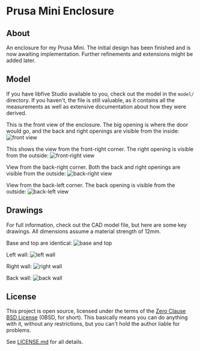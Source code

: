 # Prusa Mini Enclosure

## About

An enclosure for my Prusa Mini. The initial design has been finished and is now awaiting implementation. Further refinements and extensions might be added later.


## Model

If you have libfive Studio available to you, check out the model in the `model/` directory. If you haven't, the file is still valuable, as it contains all the measurements as well as extensive documentation about how they were derived.

This is the front view of the enclosure. The big opening is where the door would go, and the back and right openings are visible from the inside:
![front view](images/front.png)

This shows the view from the front-right corner. The right opening is visible from the outside:
![front-right view](images/front-right.png)

View from the back-right corner. Both the back and right openings are visible from the outside:
![back-right view](images/back-right.png)

View from the back-left corner. The back opening is visible from the outside:
![back-left view](images/back-left.png)


## Drawings

For full information, check out the CAD model file, but here are some key drawings. All dimensions assume a material strength of 12mm.

Base and top are identical:
![base and top](drawings/base-and-top.svg)

Left wall:
![left wall](drawings/left.svg)

Right wall:
![right wall](drawings/right.svg)

Back wall:
![back wall](drawings/back.svg)

## License

This project is open source, licensed under the terms of the [Zero Clause BSD License] (0BSD, for short). This basically means you can do anything with it, without any restrictions, but you can't hold the author liable for problems.

See [LICENSE.md] for all details.

[Zero Clause BSD License]: https://opensource.org/licenses/0BSD
[LICENSE.md]: https://github.com/hannobraun/prusa-mini-enclosure/blob/main/LICENSE.md
